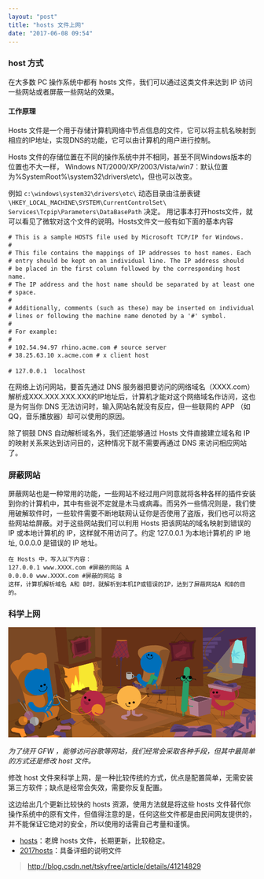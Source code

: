 ```yaml
---
layout: "post"
title: "hosts 文件上网"
date: "2017-06-08 09:54"
---
```



### host 方式

在大多数 PC 操作系统中都有 hosts 文件，我们可以通过这类文件来达到 IP 访问一些网站或者屏蔽一些网站的效果。

#### 工作原理

Hosts 文件是一个用于存储计算机网络中节点信息的文件，它可以将主机名映射到相应的IP地址，实现DNS的功能，它可以由计算机的用户进行控制。

Hosts 文件的存储位置在不同的操作系统中并不相同，甚至不同Windows版本的位置也不大一样， Windows NT/2000/XP/2003/Vista/win7：默认位置为%SystemRoot%\system32\drivers\etc\，但也可以改变。
 
例如 `c:\windows\system32\drivers\etc\` 动态目录由注册表键 `\HKEY_LOCAL_MACHINE\SYSTEM\CurrentControlSet\ Services\Tcpip\Parameters\DataBasePath` 决定。 用记事本打开hosts文件，就可以看见了微软对这个文件的说明。Hosts文件文一般有如下面的基本内容 
 
```
# This is a sample HOSTS file used by Microsoft TCP/IP for Windows. 
# 
# This file contains the mappings of IP addresses to host names. Each 
# entry should be kept on an individual line. The IP address should 
# be placed in the first column followed by the corresponding host name. 
# The IP address and the host name should be separated by at least one 
# space. 
# 
# Additionally, comments (such as these) may be inserted on individual 
# lines or following the machine name denoted by a '#' symbol. 
# 
# For example: 
# 
# 102.54.94.97 rhino.acme.com # source server 
# 38.25.63.10 x.acme.com # x client host 

# 127.0.0.1  localhost 
```

在网络上访问网站，要首先通过 DNS 服务器把要访问的网络域名（XXXX.com）解析成XXX.XXX.XXX.XXX的IP地址后，计算机才能对这个网络域名作访问，这也是为何当你 DNS 无法访问时，输入网站名就没有反应，但一些联网的 APP （如 QQ，音乐播放器）却可以使用的原因。

除了铜鼓 DNS 自动解析域名外，我们还能够通过 Hosts 文件直接建立域名和 IP 的映射关系来达到访问目的，这种情况下就不需要再通过 DNS 来访问相应网站了。

### 屏蔽网站

屏蔽网站也是一种常用的功能，一些网站不经过用户同意就将各种各样的插件安装到你的计算机中，其中有些说不定就是木马或病毒。而另外一些情况则是，我们使用破解软件时，一些软件需要不断地联网认证你是否使用了盗版，我们也可以将这些网站给屏蔽。对于这些网站我们可以利用 Hosts 把该网站的域名映射到错误的 IP 或本地计算机的 IP，这样就不用访问了。约定 127.0.0.1 为本地计算机的 IP 地址, 0.0.0.0 是错误的 IP 地址。 

```
在 Hosts 中，写入以下内容： 
127.0.0.1 www.XXXX.com #屏蔽的网站 A 
0.0.0.0 www.XXXX.com #屏蔽的网站 B 
这样，计算机解析域名 A和 B时，就解析到本机IP或错误的IP，达到了屏蔽网站A 和B的目的。 
```

### 科学上网

![](https://raw.githubusercontent.com/noparkinghere/noparkinghere.github.io/master/img/2017-06-08-hosts-文件上网/1.gif)


*为了绕开 GFW ，能够访问谷歌等网站，我们经常会采取各种手段，但其中最简单的方式还是修改 host 文件。*

修改 host 文件来科学上网，是一种比较传统的方式，优点是配置简单，无需安装第三方软件；缺点是经常会失效，需要你反复配置。

这边给出几个更新比较快的 hosts 资源，使用方法就是将这些 hosts 文件替代你操作系统中的原有文件，但值得注意的是，任何这些文件都是由民间网友提供的，并不能保证它绝对的安全，所以使用的话需自己考量和谨慎。

- [hosts](https://github.com/racaljk/hosts)：老牌 hosts 文件，长期更新，比较稳定。
- [2017hosts](https://github.com/wangchunming/2017hosts)：具备详细的说明文件


> http://blog.csdn.net/tskyfree/article/details/41214829
